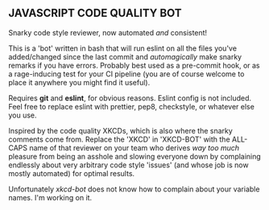 ## JAVASCRIPT CODE QUALITY BOT

Snarky code style reviewer, now automated _and_ consistent!

This is a 'bot' written in bash that will run eslint on all the files you've added/changed since the last commit and _automagically_ make snarky remarks if you have errors. Probably best used as a pre-commit hook, or as a rage-inducing test for your CI pipeline (you are of course welcome to place it anywhere you might find it useful). 

Requires __git__ and __eslint__, for obvious reasons. Eslint config is not included. Feel free to replace eslint with prettier, pep8, checkstyle, or whatever else you use. 

Inspired by the code quality XKCDs, which is also where the snarky comments come from. Replace the 'XKCD' in 'XKCD-BOT' with the ALL-CAPS name of that reviewer on your team who derives _way too much_ pleasure from being an asshole and slowing everyone down by complaining endlessly about very arbitrary code style 'issues' (and whose job is now mostly automated) for optimal results.

Unfortunately _xkcd-bot_ does not know how to complain about your variable names. I'm working on it. 

